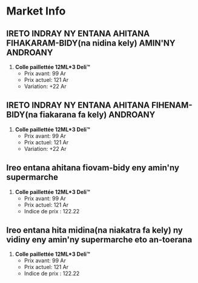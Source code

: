 # Market Info

## IRETO INDRAY NY ENTANA AHITANA FIHAKARAM-BIDY(na nidina kely) AMIN'NY ANDROANY

1. **Colle paillettée 12ML*3 Deli™**
   - Prix avant: 99 Ar
   - Prix actuel: 121 Ar
   - Variation: +22 Ar

## IRETO INDRAY NY ENTANA AHITANA FIHENAM-BIDY(na fiakarana fa kely) ANDROANY

1. **Colle paillettée 12ML*3 Deli™**
   - Prix avant: 99 Ar
   - Prix actuel: 121 Ar
   - Variation: +22 Ar

## Ireo entana ahitana fiovam-bidy eny amin'ny supermarche

1. **Colle paillettée 12ML*3 Deli™**
   - Prix avant: 99 Ar
   - Prix actuel: 121 Ar
   - Indice de prix : 122.22

## Ireo entana hita midina(na niakatra fa kely) ny vidiny eny amin'ny supermarche eto an-toerana

1. **Colle paillettée 12ML*3 Deli™**
   - Prix avant: 99 Ar
   - Prix actuel: 121 Ar
   - Indice de prix : 122.22

